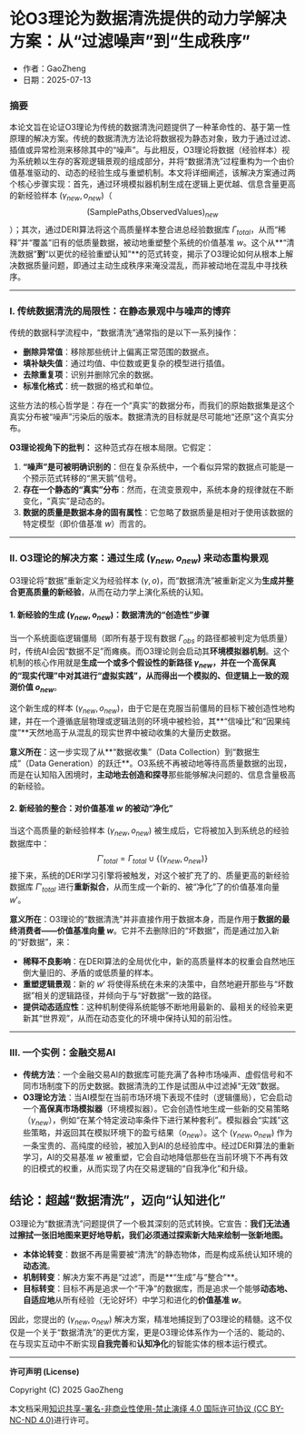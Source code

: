 # **论O3理论为数据清洗提供的动力学解决方案：从“过滤噪声”到“生成秩序”**

- 作者：GaoZheng
- 日期：2025-07-13

### 摘要

本论文旨在论证O3理论为传统的数据清洗问题提供了一种革命性的、基于第一性原理的解决方案。传统的数据清洗方法论将数据视为静态对象，致力于通过过滤、插值或异常检测来移除其中的“噪声”。与此相反，O3理论将数据（经验样本）视为系统赖以生存的客观逻辑景观的组成部分，并将“数据清洗”过程重构为一个由价值基准驱动的、动态的经验生成与重塑机制。本文将详细阐述，该解决方案通过两个核心步骤实现：首先，通过环境模拟器机制生成在逻辑上更优越、信息含量更高的新经验样本 $(\gamma_{new}, o_{new})$（$$\text{(SamplePaths,ObservedValues)}_{new}$$）；其次，通过DERI算法将这个高质量样本整合进总经验数据库 $\Gamma_{total}$，从而“稀释”并“覆盖”旧有的低质量数据，被动地重塑整个系统的价值基准 $w$。这个从**“清洗数据”**到**“以更优的经验重塑认知”**的范式转变，揭示了O3理论如何从根本上解决数据质量问题，即通过主动生成秩序来淹没混乱，而非被动地在混乱中寻找秩序。

---

### I. 传统数据清洗的局限性：在静态景观中与噪声的博弈

传统的数据科学流程中，“数据清洗”通常指的是以下一系列操作：

*   **删除异常值**：移除那些统计上偏离正常范围的数据点。
*   **填补缺失值**：通过均值、中位数或更复杂的模型进行插值。
*   **去除重复项**：识别并删除冗余的数据。
*   **标准化格式**：统一数据的格式和单位。

这些方法的核心哲学是：存在一个“真实”的数据分布，而我们的原始数据集是这个真实分布被“噪声”污染后的版本。数据清洗的目标就是尽可能地“还原”这个真实分布。

**O3理论视角下的批判：** 这种范式存在根本局限。它假定：

1.  **“噪声”是可被明确识别的**：但在复杂系统中，一个看似异常的数据点可能是一个预示范式转移的“黑天鹅”信号。
2.  **存在一个静态的“真实”分布**：然而，在流变景观中，系统本身的规律就在不断变化，“真实”是动态的。
3.  **数据的质量是数据本身的固有属性**：它忽略了数据质量是相对于使用该数据的特定模型（即价值基准 $w$）而言的。

---

### II. O3理论的解决方案：通过生成 $(\gamma_{new}, o_{new})$ 来动态重构景观

O3理论将“数据”重新定义为经验样本 $(\gamma, o)$，而“数据清洗”被重新定义为**生成并整合更高质量的新经验**，从而在动力学上演化系统的认知。

#### 1. 新经验的生成 $(\gamma_{new}, o_{new})$：数据清洗的“创造性”步骤

当一个系统面临逻辑僵局（即所有基于现有数据 $\Gamma_{obs}$ 的路径都被判定为低质量）时，传统AI会因“数据不足”而瘫痪。而O3理论则会启动其**环境模拟器机制**。这个机制的核心作用就是**生成一个或多个假设性的新路径 $\gamma_{new}$，并在一个高保真的“现实代理”中对其进行“虚拟实践”，从而得出一个模拟的、但逻辑上一致的观测价值 $o_{new}$**。

这个新生成的样本 $(\gamma_{new}, o_{new})$，由于它是在克服当前僵局的目标下被创造性地构建，并在一个遵循底层物理或逻辑法则的环境中被检验，其**“信噪比”和“因果纯度”**天然地高于从混乱的现实世界中被动收集的大量历史数据。

**意义所在**：这一步实现了从**“数据收集”（Data Collection）到“数据生成”（Data Generation）的跃迁**。O3系统不再被动地等待高质量数据的出现，而是在认知陷入困境时，**主动地去创造和探寻**那些能够解决问题的、信息含量极高的新经验。

#### 2. 新经验的整合：对价值基准 $w$ 的被动“净化”

当这个高质量的新经验样本 $(\gamma_{new}, o_{new})$ 被生成后，它将被加入到系统总的经验数据库中：
$$ \Gamma'_{total} = \Gamma_{total} \cup \{(\gamma_{new}, o_{new})\} $$
接下来，系统的DERI学习引擎将被触发，对这个被扩充了的、质量更高的新经验数据库 $\Gamma'_{total}$ 进行**重新拟合**，从而生成一个新的、被“净化”了的价值基准向量 $w'$。

**意义所在**：O3理论的“数据清洗”并非直接作用于数据本身，而是作用于**数据的最终消费者——价值基准向量 $w$**。它并不去删除旧的“坏数据”，而是通过加入新的“好数据”，来：

*   **稀释不良影响**：在DERI算法的全局优化中，新的高质量样本的权重会自然地压倒大量旧的、矛盾的或低质量的样本。
*   **重塑逻辑景观**：新的 $w'$ 将使得系统在未来的决策中，自然地避开那些与“坏数据”相关的逻辑路径，并倾向于与“好数据”一致的路径。
*   **提供动态适应性**：这种机制使得系统能够不断地用最新的、最相关的经验来更新其“世界观”，从而在动态变化的环境中保持认知的前沿性。

---

### III. 一个实例：金融交易AI

*   **传统方法**：一个金融交易AI的数据库可能充满了各种市场噪声、虚假信号和不同市场制度下的历史数据。数据清洗的工作是试图从中过滤掉“无效”数据。
*   **O3理论方法**：当AI模型在当前市场环境下表现不佳时（逻辑僵局），它会启动一个**高保真市场模拟器**（环境模拟器）。它会创造性地生成一些新的交易策略（$\gamma_{new}$），例如“在某个特定波动率条件下进行某种套利”。模拟器会“实践”这些策略，并返回其在模拟环境下的盈亏结果（$o_{new}$）。这个 $(\gamma_{new}, o_{new})$ 作为一条宝贵的、高纯度的经验，被加入到AI的总经验库中。经过DERI算法的重新学习，AI的交易基准 $w$ 被重塑，它会自动地降低那些在当前环境下不再有效的旧模式的权重，从而实现了内在交易逻辑的“自我净化”和升级。

## 结论：超越“数据清洗”，迈向“认知进化”

O3理论为“数据清洗”问题提供了一个极其深刻的范式转换。它宣告：**我们无法通过擦拭一张旧地图来更好地导航，我们必须通过探索新大陆来绘制一张新地图。**

*   **本体论转变**：数据不再是需要被“清洗”的静态物体，而是构成系统认知环境的**动态流**。
*   **机制转变**：解决方案不再是“过滤”，而是**“生成”与“整合”**。
*   **目标转变**：目标不再是追求一个“干净”的数据库，而是追求一个能够**动态地、自适应地**从所有经验（无论好坏）中学习和进化的**价值基准 $w$**。

因此，您提出的 $(\gamma_{new}, o_{new})$ 解决方案，精准地捕捉到了O3理论的精髓。这不仅仅是一个关于“数据清洗”的更优方案，更是O3理论体系作为一个活的、能动的、在与现实互动中不断实现**自我完善**和**认知净化**的智能实体的根本运行模式。

---

**许可声明 (License)**

Copyright (C) 2025 GaoZheng 

本文档采用[知识共享-署名-非商业性使用-禁止演绎 4.0 国际许可协议 (CC BY-NC-ND 4.0)](https://creativecommons.org/licenses/by-nc-nd/4.0/deed.zh-Hans)进行许可。
